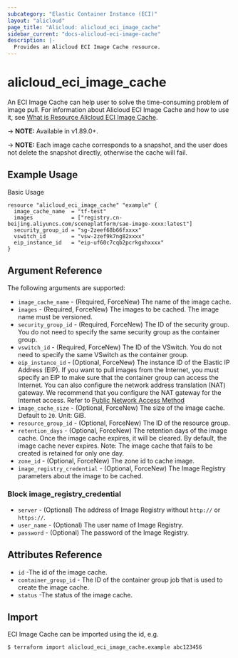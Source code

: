 ```yaml
---
subcategory: "Elastic Container Instance (ECI)"
layout: "alicloud"
page_title: "Alicloud: alicloud_eci_image_cache"
sidebar_current: "docs-alicloud-eci-image-cache"
description: |-
  Provides an Alicloud ECI Image Cache resource.
---
```


# alicloud\_eci\_image\_cache

An ECI Image Cache can help user to solve the time-consuming problem of image pull. For information about Alicloud ECI Image Cache and how to use it, see [What is Resource Alicloud ECI Image Cache](https://www.alibabacloud.com/help/doc-detail/146891.htm).

-> **NOTE:** Available in v1.89.0+.

-> **NOTE:** Each image cache corresponds to a snapshot, and the user does not delete the snapshot directly, otherwise the cache will fail.

## Example Usage

Basic Usage

```
resource "alicloud_eci_image_cache" "example" {
  image_cache_name  = "tf-test"
  images            = ["registry.cn-beijing.aliyuncs.com/sceneplatform/sae-image-xxxx:latest"]
  security_group_id = "sg-2zeef68b66fxxxx"
  vswitch_id        = "vsw-2zef9k7ng82xxxx"
  eip_instance_id   = "eip-uf60c7cqb2pcrkgxhxxxx"
}
```
## Argument Reference

The following arguments are supported:

* `image_cache_name` - (Required, ForceNew) The name of the image cache.
* `images` - (Required, ForceNew) The images to be cached. The image name must be versioned.
* `security_group_id` - (Required, ForceNew) The ID of the security group. You do not need to specify the same security group as the container group.
* `vswitch_id` - (Required, ForceNew) The ID of the VSwitch. You do not need to specify the same VSwitch as the container group.
* `eip_instance_id` - (Optional, ForceNew) The instance ID of the Elastic IP Address (EIP). If you want to pull images from the Internet, you must specify an EIP to make sure that the container group can access the Internet. You can also configure the network address translation (NAT) gateway. We recommend that you configure the NAT gateway for the Internet access. Refer to [Public Network Access Method](https://help.aliyun.com/document_detail/99146.html)
* `image_cache_size`   - (Optional, ForceNew) The size of the image cache. Default to `20`. Unit: GiB.
* `resource_group_id` - (Optional, ForceNew) The ID of the resource group.
* `retention_days` - (Optional, ForceNew) The retention days of the image cache. Once the image cache expires, it will be cleared. By default, the image cache never expires. Note: The image cache that fails to be created is retained for only one day.
* `zone_id` - (Optional, ForceNew) The zone id to cache image.
* `image_registry_credential` - (Optional, ForceNew) The Image Registry parameters about the image to be cached.

### Block image_registry_credential
* `server` - (Optional) The address of Image Registry without `http://` or `https://`.
* `user_name` - (Optional) The user name of Image Registry.
* `password` - (Optional) The password of the Image Registry.

## Attributes Reference

* `id` -The id of the image cache.
* `container_group_id` - The ID of the container group job that is used to create the image cache.
* `status` -The status of the image cache.

## Import

ECI Image Cache can be imported using the id, e.g.

```
$ terraform import alicloud_eci_image_cache.example abc123456
```
